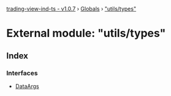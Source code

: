 [trading-view-ind-ts - v1.0.7](../README.md) › [Globals](../globals.md) › ["utils/types"](_utils_types_.md)

# External module: "utils/types"

## Index

### Interfaces

* [DataArgs](../interfaces/_utils_types_.dataargs.md)
